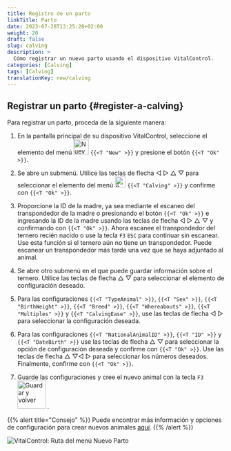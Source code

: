 ```yaml
---
title: Registro de un parto
linkTitle: Parto
date: 2023-07-28T13:25:28+02:00
weight: 20
draft: false
slug: calving
description: >
  Cómo registrar un nuevo parto usando el dispositivo VitalControl.
categories: [Calving]
tags: [Calving]
translationKey: new/calving
---
```

## Registrar un parto {#register-a-calving}

Para registrar un parto, proceda de la siguiente manera:

1. En la pantalla principal de su dispositivo VitalControl, seleccione el elemento del menú <img src="/icons/main/new-animal.svg" width="35" align="bottom" alt="Nuevo animal" /> `{{<T "New" >}}` y presione el botón `{{<T "Ok" >}}`.

2. Se abre un submenú. Utilice las teclas de flecha ◁ ▷ △ ▽ para seleccionar el elemento del menú <img src="/icons/actions/calving.svg" width="25" align="bottom" alt="Parto" /> `{{<T "Calving" >}}` y confirme con `{{<T "Ok" >}}`.

3. Proporcione la ID de la madre, ya sea mediante el escaneo del transpondedor de la madre o presionando el botón `{{<T "Ok" >}}` e ingresando la ID de la madre usando las teclas de flecha ◁ ▷ △ ▽ y confirmando con `{{<T "Ok" >}}`. Ahora escanee el transpondedor del ternero recién nacido o use la tecla `F3` `ESC` para continuar sin escanear. Use esta función si el ternero aún no tiene un transpondedor. Puede escanear un transpondedor más tarde una vez que se haya adjuntado al animal.

4. Se abre otro submenú en el que puede guardar información sobre el ternero. Utilice las teclas de flecha △ ▽ para seleccionar el elemento de configuración deseado.

5. Para las configuraciones `{{<T "TypeAnimal" >}}`, `{{<T "Sex" >}}`, `{{<T "BirthWeight" >}}`, `{{<T "Breed" >}}`, `{{<T "Whereabouts" >}}`, `{{<T "Multiples" >}}` y `{{<T "CalvingEase" >}}`, use las teclas de flecha ◁ ▷ para seleccionar la configuración deseada.

6. Para las configuraciones `{{<T "NationalAnimalID" >}}`, `{{<T "ID" >}}` y `{{<T "DateBirth" >}}` use las teclas de flecha △ ▽ para seleccionar la opción de configuración deseada y confirme con `{{<T "Ok" >}}`. Use las teclas de flecha △ ▽◁ ▷ para seleccionar los números deseados. Finalmente, confirme con `{{<T "Ok" >}}`.

7. Guarde las configuraciones y cree el nuevo animal con la tecla `F3` &nbsp;<img src="/icons/footer/save_exit.svg" width="65" align="bottom" alt="Guardar y volver" />&nbsp;.

{{% alert title="Consejo" %}}
Puede encontrar más información y opciones de configuración para crear nuevos animales [aquí](../../settings/animal-registration/).
{{% /alert %}}

![VitalControl: Ruta del menú Nuevo Parto](../images/calving.png "Registrar un parto")

